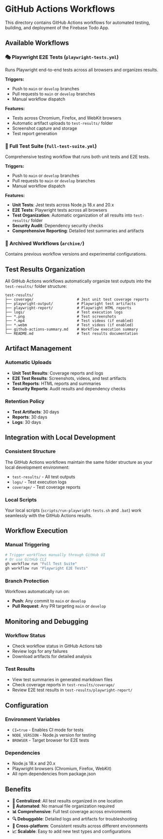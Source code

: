 # GitHub Actions Workflows

This directory contains GitHub Actions workflows for automated testing, building, and deployment of the Firebase Todo App.

## Available Workflows

### **🎭 Playwright E2E Tests** (`playwright-tests.yml`)
Runs Playwright end-to-end tests across all browsers and organizes results.

**Triggers:**
- Push to `main` or `develop` branches
- Pull requests to `main` or `develop` branches
- Manual workflow dispatch

**Features:**
- Tests across Chromium, Firefox, and WebKit browsers
- Automatic artifact uploads to `test-results/` folder
- Screenshot capture and storage
- Test report generation

### **🧪 Full Test Suite** (`full-test-suite.yml`)
Comprehensive testing workflow that runs both unit tests and E2E tests.

**Triggers:**
- Push to `main` or `develop` branches
- Pull requests to `main` or `develop` branches
- Manual workflow dispatch

**Features:**
- **Unit Tests**: Jest tests across Node.js 18.x and 20.x
- **E2E Tests**: Playwright tests across all browsers
- **Test Organization**: Automatic organization of all results into `test-results/` folder
- **Security Audit**: Dependency security checks
- **Comprehensive Reporting**: Detailed test summaries and artifacts

### **📁 Archived Workflows** (`archive/`)
Contains previous workflow versions and experimental configurations.

## Test Results Organization

All GitHub Actions workflows automatically organize test outputs into the `test-results/` folder structure:

```
test-results/
├── coverage/                    # Jest unit test coverage reports
├── playwright-output/           # Playwright test artifacts
├── playwright-report/           # Playwright HTML reports
├── logs/                        # Test execution logs
├── *.png                        # Test screenshots
├── *.mp4                        # Test videos (if enabled)
├── *.webm                       # Test videos (if enabled)
├── github-actions-summary.md    # Workflow execution summary
└── README.md                    # Test results documentation
```

## Artifact Management

### **Automatic Uploads**
- **Unit Test Results**: Coverage reports and logs
- **E2E Test Results**: Screenshots, videos, and test artifacts
- **Test Reports**: HTML reports and summaries
- **Security Reports**: Audit results and dependency checks

### **Retention Policy**
- **Test Artifacts**: 30 days
- **Reports**: 30 days
- **Logs**: 30 days

## Integration with Local Development

### **Consistent Structure**
The GitHub Actions workflows maintain the same folder structure as your local development environment:
- `test-results/` - All test outputs
- `logs/` - Test execution logs
- `coverage/` - Test coverage reports

### **Local Scripts**
Your local scripts (`scripts/run-playwright-tests.sh` and `.bat`) work seamlessly with the GitHub Actions results.

## Workflow Execution

### **Manual Triggering**
```bash
# Trigger workflows manually through GitHub UI
# Or use GitHub CLI
gh workflow run "Full Test Suite"
gh workflow run "Playwright E2E Tests"
```

### **Branch Protection**
Workflows automatically run on:
- **Push**: Any commit to `main` or `develop`
- **Pull Request**: Any PR targeting `main` or `develop`

## Monitoring and Debugging

### **Workflow Status**
- Check workflow status in GitHub Actions tab
- Review logs for any failures
- Download artifacts for detailed analysis

### **Test Results**
- View test summaries in generated markdown files
- Check coverage reports in `test-results/coverage/`
- Review E2E test results in `test-results/playwright-report/`

## Configuration

### **Environment Variables**
- `CI=true` - Enables CI mode for tests
- `NODE_VERSION` - Node.js version for testing
- `BROWSER` - Target browser for E2E tests

### **Dependencies**
- Node.js 18.x and 20.x
- Playwright browsers (Chromium, Firefox, WebKit)
- All npm dependencies from package.json

## Benefits

- **🎯 Centralized**: All test results organized in one location
- **🔄 Automated**: No manual file organization required
- **📊 Comprehensive**: Full test coverage across environments
- **🔍 Debuggable**: Detailed logs and artifacts for troubleshooting
- **📱 Cross-platform**: Consistent results across different environments
- **📈 Scalable**: Easy to add new test types and configurations
